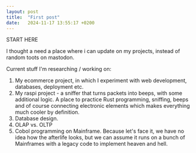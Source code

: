 ```yaml
---
layout: post
title:  "First post"
date:   2024-11-17 13:55:17 +0200
---
```


START HERE

I thought a need a place where i can update on my projects, instead of random toots on mastodon.

Current stuff I'm researching / working on:

1. My ecommerce project, in which I experiment with web development, databases, deployment etc.
2. My raspi project - a sniffer that turns packets into beeps, with some additional logic. A place to practice Rust programming, sniffing, beeps and of course connecting electronic elements which makes everything much cooler by definition.
3. Database design.
4. OLAP vs. OLTP
5. Cobol programming on Mainframe. Because let's face it, we have no idea how the afterlife looks, but we can assume it runs on a bunch of Mainframes with a legacy code to implement heaven and hell.

